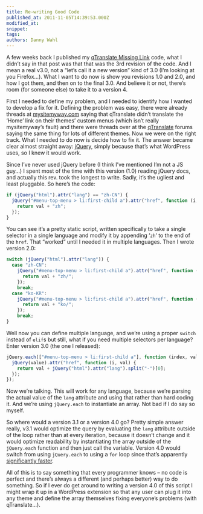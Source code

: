 ```yaml
---
title: Re-writing Good Code
published_at: 2011-11-05T14:39:53.000Z
modified_at: 
snippet: 
tags: 
authors: Danny Wahl
---
```


A few weeks back I published my
[qTranslate Missing Link](https://iywahl.com/blog/qtranslate-jquery-missing-link/ "qtranslate + jQuery Missing Link")
code, what I didn’t say in that post was that that was the 3rd revision of the
code. And I mean a real v3.0, not a “let’s call it a new version” kind of 3.0
(I’m looking at you Firefox…). What I want to do now is show you revisions 1.0
and 2.0, and how I got them, and then on to the final 3.0. And believe it or
not, there’s room (for someone else) to take it to a version 4.

First I needed to define my problem, and I needed to identify how I wanted to
develop a fix for it. Defining the problem was easy, there were already threads
at [mysitemyway.com](http://mysitemyway.com/) saying that qTranslate didn’t
translate the ‘Home’ link on their themes’ custom menus (which isn’t really
mysitemyway’s fault) and there were threads over at the
[qTranslate](http://www.qianqin.de/qtranslate/) forums saying the same thing for
lots of different themes. Now we were on the right track. What I needed to do
now is decide how to fix it. The answer became clear almost straight away:
[jQuery](http://jquery.com/), simply because that’s what WordPress uses, so I
knew it would work.

Since I’ve never used jQuery before (I think I’ve mentioned I’m not a JS guy…) I
spent most of the time with this version (1.0) reading jQuery docs, and actually
this rev. took the longest to write. Sadly, it’s the ugliest and least
pluggable. So here’s the code:

```javascript
if (jQuery("html").attr("lang") == "zh-CN") {
  jQuery("#menu-top-menu > li:first-child a").attr("href", function (i, val) {
    return val + "zh";
  });
}
```

You can see it’s a pretty static script, written specifically to take a single
selector in a single language and modify it by appending ‘`zh`‘ to the end of
the `href`. That “worked” until I needed it in multiple languages. Then I wrote
version 2.0:

```javascript
switch (jQuery("html").attr("lang")) {
  case "zh-CN":
    jQuery("#menu-top-menu > li:first-child a").attr("href", function (i, val) {
      return val + "zh/";
    });
    break;
  case "ko-KR":
    jQuery("#menu-top-menu > li:first-child a").attr("href", function (i, val) {
      return val + "ko/";
    });
    break;
}
```

Well now you can define multiple language, and we’re using a proper `switch`
instead of `elif`s but still, what if you need multiple selectors per language?
Enter version 3.0 (the one I released):

```javascript
jQuery.each(["#menu-top-menu > li:first-child a"], function (index, value) {
  jQuery(value).attr("href", function (i, val) {
    return val + jQuery("html").attr("lang").split("-")[0];
  });
});
```

Now we’re talking. This will work for any language, because we’re parsing the
actual value of the `lang` attribute and using that rather than hard coding it.
And we’re using `jQuery.each` to instantiate an array. Not bad if I do say so
myself.

So where would a version 3.1 or a version 4.0 go? Pretty simple answer really,
v3.1 would optimize the query by evaluating the `lang` attribute outside of the
loop rather than at every iteration, because it doesn’t change and it would
optimize readability by instantiating the array outside of the `jQuery.each`
function and then just call the variable. Version 4.0 would switch from using
`jQuery.each` to using a `for` loop since that’s apparently
[significantly faster](http://net.tutsplus.com/tutorials/javascript-ajax/10-ways-to-instantly-increase-your-jquery-performance/).

All of this is to say something that every programmer knows – no code is perfect
and there’s always a different (and perhaps better) way to do something. So if I
ever do get around to writing a version 4.0 of this script I might wrap it up in
a WordPress extension so that any user can plug it into any theme and define the
array themselves fixing everyone’s problems (with qTranslate…).
